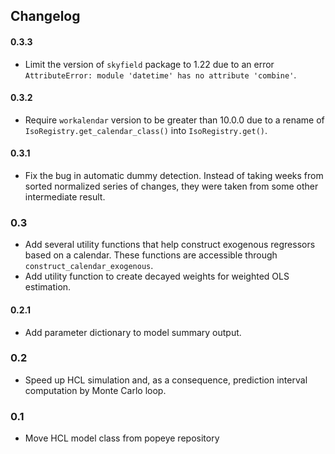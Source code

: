 ## Changelog

#### 0.3.3

- Limit the version of `skyfield` package to 1.22 due to an error `AttributeError: module 'datetime' has no attribute 'combine'`.

#### 0.3.2

- Require `workalendar` version to be greater than 10.0.0 due to a rename of `IsoRegistry.get_calendar_class()` into `IsoRegistry.get()`.
 
#### 0.3.1

- Fix the bug in automatic dummy detection. Instead of taking weeks from sorted normalized series of changes, they were taken from some other intermediate result. 

### 0.3

- Add several utility functions that help construct exogenous regressors based on a calendar. These functions are accessible through `construct_calendar_exogenous`. 
- Add utility function to create decayed weights for weighted OLS estimation.

#### 0.2.1

- Add parameter dictionary to model summary output.

### 0.2

- Speed up HCL simulation and, as a consequence, prediction interval computation by Monte Carlo loop.
 
### 0.1

- Move HCL model class from popeye repository
